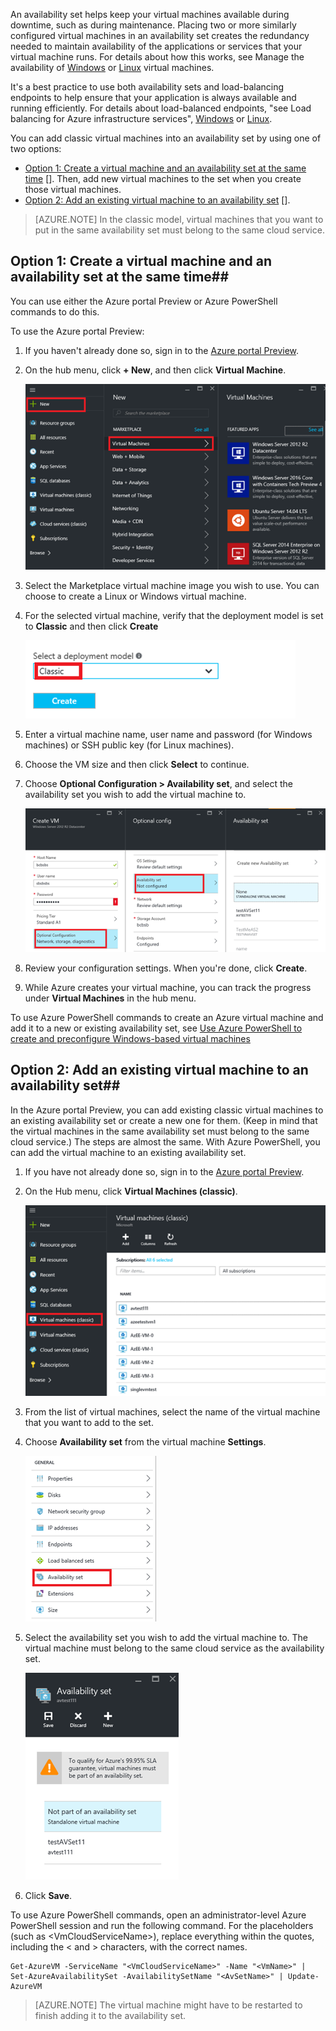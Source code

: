


An availability set helps keep your virtual machines available during downtime, such as during maintenance. Placing two or more similarly configured virtual machines in an availability set creates the redundancy needed to maintain availability of the applications or services that your virtual machine runs. For details about how this works, see Manage the availability of [Windows](/documentation/articles/virtual-machines-windows-manage-availability/) or [Linux](/documentation/articles/virtual-machines-linux-manage-availability/) virtual machines.

It's a best practice to use both availability sets and load-balancing endpoints to help ensure that your application is always available and running efficiently. For details about load-balanced endpoints, "see Load balancing for Azure infrastructure services", [Windows](/documentation/articles/virtual-machines-windows-load-balance/) or [Linux](/documentation/articles/virtual-machines-linux-load-balance/).

You can add classic virtual machines into an availability set by using one of two options:

- [Option 1: Create a virtual machine and an availability set at the same time] []. Then, add new virtual machines to the set when you create those virtual machines.
- [Option 2: Add an existing virtual machine to an availability set] [].

>[AZURE.NOTE] In the classic model, virtual machines that you want to put in the same availability set must belong to the same cloud service.

## <a id="createset"> </a>Option 1: Create a virtual machine and an availability set at the same time##

You can use either the Azure portal Preview or Azure PowerShell commands to do this.

To use the Azure portal Preview:

1. If you haven't already done so, sign in to the [Azure portal Preview](https://portal.azure.cn).

2. On the hub menu, click **+ New**, and then click **Virtual Machine**.
    
    ![Alt image text](./media/virtual-machines-common-classic-configure-availability/ChooseVMImage.png)

3. Select the Marketplace virtual machine image you wish to use. You can choose to create a Linux or Windows virtual machine.

4. For the selected virtual machine, verify that the deployment model is set to **Classic** and then click **Create**
    
    ![Alt image text](./media/virtual-machines-common-classic-configure-availability/ChooseClassicModel.png)

5. Enter a virtual machine name, user name and password (for Windows machines) or SSH public key (for Linux machines). 

6. Choose the VM size and then click **Select** to continue.

7. Choose **Optional Configuration > Availability set**, and select the availability set you wish to add the virtual machine to.
    
    ![Alt image text](./media/virtual-machines-common-classic-configure-availability/ChooseAvailabilitySet.png) 

8. Review your configuration settings. When you're done, click **Create**.

9. While Azure creates your virtual machine, you can track the progress under **Virtual Machines** in the hub menu.

To use Azure PowerShell commands to create an Azure virtual machine and add it to a new or existing availability set, see [Use Azure PowerShell to create and preconfigure Windows-based virtual machines](/documentation/articles/virtual-machines-windows-classic-create-powershell/)

## <a id="addmachine"> </a>Option 2: Add an existing virtual machine to an availability set##

In the Azure portal Preview, you can add existing classic virtual machines to an existing availability set
 or create a new one for them. (Keep in mind that the virtual machines in the same availability set must belong to the same cloud service.) The steps are almost the same. With Azure PowerShell, you can add the virtual machine to an existing availability set.

1. If you have not already done so, sign in to the [Azure portal Preview](https://portal.azure.cn).

2. On the Hub menu, click **Virtual Machines (classic)**.
    
    ![Alt image text](./media/virtual-machines-common-classic-configure-availability/ChooseClassicVM.png)

3. From the list of virtual machines, select the name of the virtual machine that you want to add to the set.

4. Choose **Availability set** from the virtual machine **Settings**.
    
    ![Alt image text](./media/virtual-machines-common-classic-configure-availability/AvailabilitySetSettings.png)

5. Select the availability set you wish to add the virtual machine to. The virtual machine must belong to the same cloud service as the availability set.
    
    ![Alt image text](./media/virtual-machines-common-classic-configure-availability/AvailabilitySetPicker.png)

6. Click **Save**.

To use Azure PowerShell commands, open an administrator-level Azure PowerShell session and run the following command. For the placeholders (such as &lt;VmCloudServiceName&gt;), replace everything within the quotes, including the < and > characters, with the correct names.

	Get-AzureVM -ServiceName "<VmCloudServiceName>" -Name "<VmName>" | Set-AzureAvailabilitySet -AvailabilitySetName "<AvSetName>" | Update-AzureVM

>[AZURE.NOTE] The virtual machine might have to be restarted to finish adding it to the availability set.


<!-- LINKS -->
[Option 1: Create a virtual machine and an availability set at the same time]: #createset
[Option 2: Add an existing virtual machine to an availability set]: #addmachine

[Load balancing for Azure infrastructure services]: /documentation/articles/virtual-machines-linux-load-balance/
[Manage the availability of virtual machines]: /documentation/articles/virtual-machines-linux-manage-availability/

[Create a virtual machine running Windows]: /documentation/articles/virtual-machines-windows-hero-tutorial/
[Virtual Network overview]: /documentation/articles/virtual-networks-overview/

